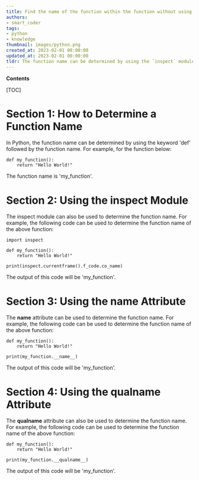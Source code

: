 ```yaml
---
title: Find the name of the function within the function without using traceback
authors:
- smart_coder
tags:
- python
- knowledge
thumbnail: images/python.png
created_at: 2023-02-01 00:00:00
updated_at: 2023-02-01 00:00:00
tldr: The function name can be determined by using the `inspect` module and calling the `stack()` function, which will return the current stack frame.
---
```


**Contents**

[TOC]

# Section 1: How to Determine a Function Name

In Python, the function name can be determined by using the keyword 'def' followed by the function name. For example, for the function below:

```
def my_function():
    return "Hello World!"
```

The function name is 'my_function'.

# Section 2: Using the inspect Module

The inspect module can also be used to determine the function name. For example, the following code can be used to determine the function name of the above function:

```
import inspect

def my_function():
    return "Hello World!"

print(inspect.currentframe().f_code.co_name)
```

The output of this code will be 'my_function'.

# Section 3: Using the __name__ Attribute

The __name__ attribute can be used to determine the function name. For example, the following code can be used to determine the function name of the above function:

```
def my_function():
    return "Hello World!"

print(my_function.__name__)
```

The output of this code will be 'my_function'.

# Section 4: Using the __qualname__ Attribute

The __qualname__ attribute can also be used to determine the function name. For example, the following code can be used to determine the function name of the above function:

```
def my_function():
    return "Hello World!"

print(my_function.__qualname__)
```

The output of this code will be 'my_function'.
